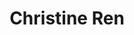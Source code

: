 ---
published: false
category: profiles
user: christine
title: Christine Ren
position: Office administrator
---
